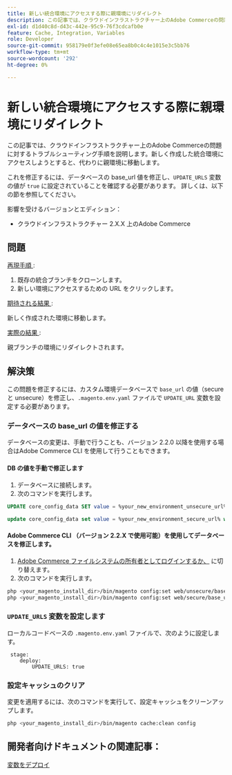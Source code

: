 ```yaml
---
title: 新しい統合環境にアクセスする際に親環境にリダイレクト
description: この記事では、クラウドインフラストラクチャー上のAdobe Commerceの問題に対するトラブルシューティング手順を説明します。新しく作成した統合環境にアクセスしようとすると、代わりに親環境に移動します。
exl-id: d1d40c8d-d43c-442e-95c9-76f3cdcafb0e
feature: Cache, Integration, Variables
role: Developer
source-git-commit: 958179e0f3efe08e65ea8b0c4c4e1015e3c5bb76
workflow-type: tm+mt
source-wordcount: '292'
ht-degree: 0%

---
```


# 新しい統合環境にアクセスする際に親環境にリダイレクト

この記事では、クラウドインフラストラクチャー上のAdobe Commerceの問題に対するトラブルシューティング手順を説明します。新しく作成した統合環境にアクセスしようとすると、代わりに親環境に移動します。

これを修正するには、データベースの base\_url 値を修正し、`UPDATE_URLS` 変数の値が `true` に設定されていることを確認する必要があります。 詳しくは、以下の節を参照してください。

影響を受けるバージョンとエディション：

* クラウドインフラストラクチャー 2.X.X 上のAdobe Commerce

## 問題

<u> 再現手順 </u>:

1. 既存の統合ブランチをクローンします。
1. 新しい環境にアクセスするための URL をクリックします。

<u> 期待される結果 </u>:

新しく作成された環境に移動します。

<u> 実際の結果 </u>:

親ブランチの環境にリダイレクトされます。

## 解決策

この問題を修正するには、カスタム環境データベースで `base_url` の値（secure と unsecure）を修正し、`.magento.env.yaml` ファイルで `UPDATE_URL` 変数を設定する必要があります。

### データベースの base\_url の値を修正する

データベースの変更は、手動で行うことも、バージョン 2.2.0 以降を使用する場合はAdobe Commerce CLI を使用して行うこともできます。

#### DB の値を手動で修正します

1. データベースに接続します。
1. 次のコマンドを実行します。

```sql
UPDATE core_config_data SET value = %your_new_environment_unsecure_url% WHERE path="web/unsecure/base_url"
```

```sql
update core_config_data set value = %your_new_environment_secure_url% where path="web/secure/base_url"
```

#### Adobe Commerce CLI （バージョン 2.2.X で使用可能）を使用してデータベースを修正します。

1. [Adobe Commerce ファイルシステムの所有者としてログインするか、](https://experienceleague.adobe.com/docs/commerce-operations/installation-guide/prerequisites/web-server/apache.html?lang=ja) に切り替えます。
1. 次のコマンドを実行します。

```bash
php <your_magento_install_dir>/bin/magento config:set web/unsecure/base_url http://example.com
php <your_magento_install_dir>/bin/magento config:set web/secure/base_url https://example.com
```

### `UPDATE_URLS` 変数を設定します

ローカルコードベースの `.magento.env.yaml` ファイルで、次のように設定します。

```
 stage:
    deploy:
        UPDATE_URLS: true
```

### 設定キャッシュのクリア

変更を適用するには、次のコマンドを実行して、設定キャッシュをクリーンアップします。

```bash
php <your_magento_install_dir>/bin/magento cache:clean config
```

## 開発者向けドキュメントの関連記事：

[ 変数をデプロイ ](https://experienceleague.adobe.com/docs/commerce-cloud-service/user-guide/configure/env/stage/variables-deploy.html?lang=ja)
